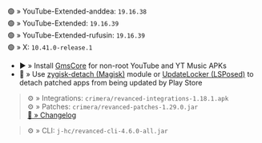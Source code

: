 🟢 » YouTube-Extended-anddea: `19.16.38`  
🟢 » YouTube-Extended: `19.16.39`  
🟢 » YouTube-Extended-rufusin: `19.16.39`  
🟢 » X: `10.41.0-release.1`  

- ▶️ » Install [GmsCore](https://github.com/ReVanced/GmsCore/releases) for non-root YouTube and YT Music APKs  
- 🛑 » Use [zygisk-detach (Magisk)](https://github.com/j-hc/zygisk-detach) module or [UpdateLocker (LSPosed)](https://github.com/Xposed-Modules-Repo/ru.mike.updatelocker/releases) to detach patched apps from being updated by Play Store
  
> ⚙️ » Integrations: `crimera/revanced-integrations-1.18.1.apk`  
> ⚙️ » Patches: `crimera/revanced-patches-1.29.0.jar`  
> [🔗 » Changelog](https://github.com/crimera/piko/releases/tag/v1.29.0)

> ⚙️ » CLI: `j-hc/revanced-cli-4.6.0-all.jar`    
